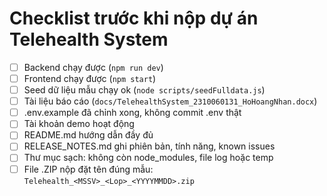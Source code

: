 # Checklist trước khi nộp dự án Telehealth System

- [ ] Backend chạy được (`npm run dev`)
- [ ] Frontend chạy được (`npm start`)
- [ ] Seed dữ liệu mẫu chạy ok (`node scripts/seedFulldata.js`)
- [ ] Tài liệu báo cáo (`docs/TelehealthSystem_2310060131_HoHoangNhan.docx`)
- [ ] .env.example đã chỉnh xong, không commit .env thật
- [ ] Tài khoản demo hoạt động
- [ ] README.md hướng dẫn đầy đủ
- [ ] RELEASE_NOTES.md ghi phiên bản, tính năng, known issues
- [ ] Thư mục sạch: không còn node_modules, file log hoặc temp
- [ ] File .ZIP nộp đặt tên đúng mẫu: `Telehealth_<MSSV>_<Lop>_<YYYYMMDD>.zip`